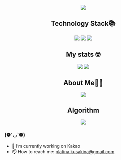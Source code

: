 <div align='center'>
  <img src="https://capsule-render.vercel.app/api?type=shark&color=ff94ff&height=250&section=header&text=Kina's%20GitHub&fontSize=60&animation=scaleIn"/>
  <h2> Technology Stack📚 </h2>
  <p>
    <img src="https://img.shields.io/badge/Spring-6DB33F?style=flat-square&logo=Spring&logoColor=white"/>
    <img src="https://img.shields.io/badge/Spring%20Boot-6DB33F?style=flat-square&logo=Spring%20Boot&logoColor=white"/>
    <img src="https://img.shields.io/badge/Java-007396?style=flat-square&logo=Java&logoColor=white"/>
  </p>
  <h2> My stats 🤓 </h2>
  <img src = "https://github-readme-stats.vercel.app/api?username=kusakina0608&show_icons=true&theme=radical"/>
  <img src="https://github-readme-stats.vercel.app/api/top-langs/?username=kusakina0608&layout=compact"/>

  <h2> About Me👩‍💻 </h2>
  <a href="https://velog.io/@kusakina0608">
    <img src="https://img.shields.io/badge/velog-1DBF73?style=flat-square&logo=Vimeo&logoColor=white"/>
  </a>
  
  <h2> Algorithm </h2>
  <img src="http://mazassumnida.wtf/api/generate_badge?boj=platinaru"/>
</div>

### (❁´◡`❁)

- 🔭 I’m currently working on Kakao
- 📫 How to reach me: platina.kusakina@gmail.com
<!--
**kusakina0608/kusakina0608** is a ✨ _special_ ✨ repository because its `README.md` (this file) appears on your GitHub profile.

Here are some ideas to get you started:

- 🌱 I’m currently learning ...
- 👯 I’m looking to collaborate on ...
- 🤔 I’m looking for help with ...
- 💬 Ask me about ...
- 📫 How to reach me: ...
- 😄 Pronouns: ...
- ⚡ Fun fact: ...
-->
